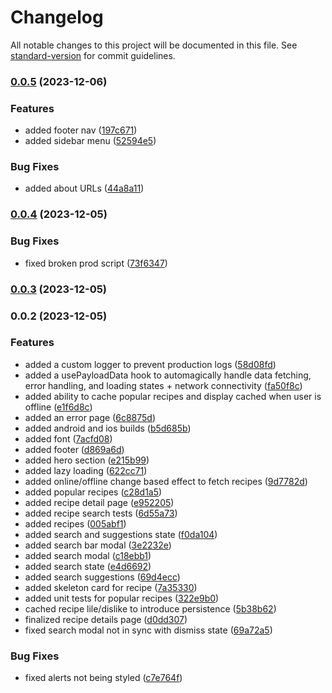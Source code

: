 # Changelog

All notable changes to this project will be documented in this file. See [standard-version](https://github.com/conventional-changelog/standard-version) for commit guidelines.

### [0.0.5](https://github.com/oikashan/grapes-pwa/compare/v0.0.4...v0.0.5) (2023-12-06)


### Features

* added footer nav ([197c671](https://github.com/oikashan/grapes-pwa/commit/197c6714ba1b30fb79145d226ec9901df7ccd3bf))
* added sidebar menu ([52594e5](https://github.com/oikashan/grapes-pwa/commit/52594e50c6301154416911a1a848a70fbee96617))


### Bug Fixes

* added about URLs ([44a8a11](https://github.com/oikashan/grapes-pwa/commit/44a8a11af0509029c887ba6606939a7b064ddca3))

### [0.0.4](https://github.com/oikashan/grapes-pwa/compare/v0.0.3...v0.0.4) (2023-12-05)


### Bug Fixes

* fixed broken prod script ([73f6347](https://github.com/oikashan/grapes-pwa/commit/73f634737b1c0de82eca0a15e3672916bde93aba))

### [0.0.3](https://github.com/oikashan/grapes-pwa/compare/v0.0.2...v0.0.3) (2023-12-05)

### 0.0.2 (2023-12-05)


### Features

* added a custom logger to prevent production logs ([58d08fd](https://github.com/oikashan/grapes-pwa/commit/58d08fd935a88b72218ebad30da56666c3591a35))
* added a usePayloadData hook to automagically handle data fetching, error handling, and loading states + network connectivity ([fa50f8c](https://github.com/oikashan/grapes-pwa/commit/fa50f8cccd2be4ec2e48aaf4bb8d4120ba3aa74c))
* added ability to cache popular recipes and display cached when user is offline ([e1f6d8c](https://github.com/oikashan/grapes-pwa/commit/e1f6d8c4364bce3936c9e8648b084ac15bd09e01))
* added an error page ([6c8875d](https://github.com/oikashan/grapes-pwa/commit/6c8875d8e0e0c3987a95f28760d73d51bd4c2a8a))
* added android and ios builds ([b5d685b](https://github.com/oikashan/grapes-pwa/commit/b5d685be19aac829bbd19f9816041294b28aaab8))
* added font ([7acfd08](https://github.com/oikashan/grapes-pwa/commit/7acfd08b75638d8d1fde079760e9a454ce01a6d8))
* added footer ([d869a6d](https://github.com/oikashan/grapes-pwa/commit/d869a6d5ea857d823eec00c17fe729380e8c428a))
* added hero section ([e215b99](https://github.com/oikashan/grapes-pwa/commit/e215b99a4dd2951dd1a5542aefceb5f8248c0b19))
* added lazy loading ([622cc71](https://github.com/oikashan/grapes-pwa/commit/622cc711473790f7dc5373d9ad9d276eeea8d6a1))
* added online/offline change based effect to fetch recipes ([9d7782d](https://github.com/oikashan/grapes-pwa/commit/9d7782d7efeab8c9f98f7be7907a45e0d92c1796))
* added popular recipes ([c28d1a5](https://github.com/oikashan/grapes-pwa/commit/c28d1a5512c529d8db95101f40f6e17dadab21a4))
* added recipe detail page ([e952205](https://github.com/oikashan/grapes-pwa/commit/e9522055e5b7b6edf0c9ba51d80301a904297417))
* added recipe search tests ([6d55a73](https://github.com/oikashan/grapes-pwa/commit/6d55a73c62901af2ad280cc08bce4de52a6eec35))
* added recipes ([005abf1](https://github.com/oikashan/grapes-pwa/commit/005abf186a51ed323028019391f4c355d0efc966))
* added search and suggestions state ([f0da104](https://github.com/oikashan/grapes-pwa/commit/f0da1046a7def377352f899e9280d73afac2027b))
* added search bar modal ([3e2232e](https://github.com/oikashan/grapes-pwa/commit/3e2232ed8f7149557ed89173d8f10eb5aaeaea8e))
* added search modal ([c18ebb1](https://github.com/oikashan/grapes-pwa/commit/c18ebb10f17db7f4d9d4bd831a05843ddb5aea93))
* added search state ([e4d6692](https://github.com/oikashan/grapes-pwa/commit/e4d6692f2f7cac8f1cc64790660ed7766bc2aac3))
* added search suggestions ([69d4ecc](https://github.com/oikashan/grapes-pwa/commit/69d4ecc7a37f69a5fef888bdb2f2a113c94d5656))
* added skeleton card for recipe ([7a35330](https://github.com/oikashan/grapes-pwa/commit/7a3533035f95b4e0d7b1b17a5c1fdeb3712292dc))
* added unit tests for popular recipes ([322e9b0](https://github.com/oikashan/grapes-pwa/commit/322e9b042a52e7f0b3e881d8db1723e03a0926d4))
* cached recipe lile/dislike to introduce persistence ([5b38b62](https://github.com/oikashan/grapes-pwa/commit/5b38b624ea958c8dbc1531b37f8813c7dc97f977))
* finalized recipe details page ([d0dd307](https://github.com/oikashan/grapes-pwa/commit/d0dd307ef551cc37935cdd2e45414ba7b8ce79ab))
* fixed search modal not in sync with dismiss state ([69a72a5](https://github.com/oikashan/grapes-pwa/commit/69a72a5fdfcad6eb4ed906ca6e922629e6cc425f))


### Bug Fixes

* fixed alerts not being styled ([c7e764f](https://github.com/oikashan/grapes-pwa/commit/c7e764f1344cd3e6fb7a57553cc6cdbea4f43ab0))
